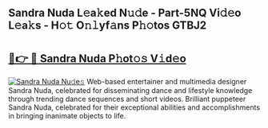 ## Sandra Nuda L𝚎a𝚔ed N𝚞𝚍e - Part-5NQ Vi𝚍𝚎o L𝚎a𝚔s - H𝚘𝚝 O𝚗𝚕yf𝚊ns P𝚑𝚘tos GTBJ2

# <h2><a href="http://kf1vf4.oniu.top/?m=Sandra+Nuda">🔗👉 🔴 Sandra Nuda P𝚑ot𝚘𝚜 V𝚒d𝚎o</a></h2>

[![Sandra Nuda Nu𝚍e𝚜](https://i.imgur.com/0qMVB7G.gif)](http://kf1vf4.oniu.top/?m=Sandra+Nuda)
Web-based entertainer and multimedia designer Sandra Nuda, celebrated for disseminating dance and lifestyle knowledge through trending dance sequences and short videos. Brilliant puppeteer Sandra Nuda, celebrated for their exceptional abilities and accomplishments in bringing inanimate objects to life.  
